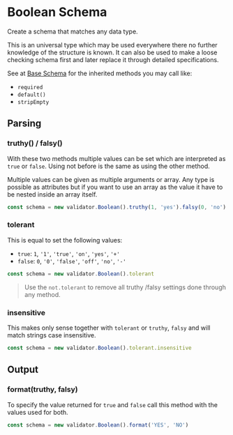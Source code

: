# Boolean Schema

Create a schema that matches any data type.

This is an universal type which may be used everywhere there no further knowledge
of the structure is known. It can also be used to make a loose checking schema
first and later replace it through detailed specifications.

See at [Base Schema](base.md) for the inherited methods you may call like:
- `required`
- `default()`
- `stripEmpty`

## Parsing

### truthy() / falsy()

With these two methods multiple values can be set which are interpreted as `true`
or `false`. Using not before is the same as using the other method.

Multiple values can be given as multiple arguments or array. Any type is possible
as attributes but if you want to use an array as the value it have to be nested inside
an array itself.

```js
const schema = new validator.Boolean().truthy(1, 'yes').falsy(0, 'no')
```

### tolerant

This is equal to set the following values:
- `true`:  `1`, `'1'`, `'true'`, `'on'`, `'yes'`, `'+'`
- `false`: `0`, `'0'`, `'false'`, `'off'`, `'no'`, `'-'`

```js
const schema = new validator.Boolean().tolerant
```

> Use the `not.tolerant` to remove all truthy /falsy settings done through any method.

### insensitive

This makes only sense together with `tolerant` or `truthy`, `falsy` and will match
strings case insensitive.

```js
const schema = new validator.Boolean().tolerant.insensitive
```

## Output

### format(truthy, falsy)

To specify the value returned for `true` and `false` call this method with the
values used for both.

```js
const schema = new validator.Boolean().format('YES', 'NO')
```
